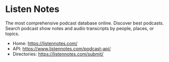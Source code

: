 # Listen Notes
The most comprehensive podcast database online. Discover best podcasts. Search podcast show notes and audio transcripts by people, places, or topics.

* Home: https://listennotes.com/
* API: https://www.listennotes.com/podcast-api/
* Directories: https://listennotes.com/submit/
